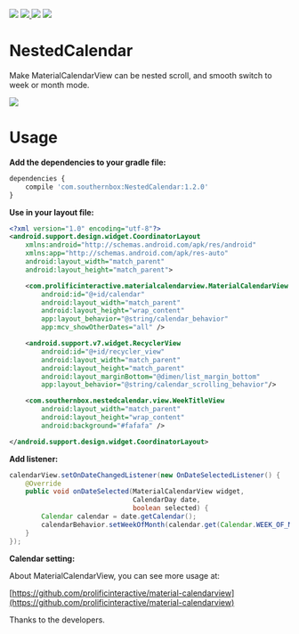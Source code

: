 [![](https://travis-ci.org/SouthernBox/NestedCalendar.svg?branch=master)](https://travis-ci.org/SouthernBox/NestedCalendar)
[![](https://api.bintray.com/packages/southernbox/maven/NestedCalendar/images/download.svg) ](https://bintray.com/southernbox/maven/NestedCalendar/_latestVersion)
[![](https://img.shields.io/badge/API-15+-green.svg?style=flat)](https://android-arsenal.com/api?level=15)
[![](https://badge.juejin.im/entry/5ab9c5caf265da239d4952e4/likes.svg?style=flat)](https://juejin.im/post/5ab9c553f265da237f1e5079)

# NestedCalendar

Make MaterialCalendarView can be nested scroll, and smooth switch to week or month mode.

![](https://user-gold-cdn.xitu.io/2018/3/27/16265aab5384eb19?w=304&h=538&f=gif&s=446104)

# Usage

**Add the dependencies to your gradle file:**

```javascript
dependencies {
    compile 'com.southernbox:NestedCalendar:1.2.0'
}
```
**Use in your layout file:**

```xml
<?xml version="1.0" encoding="utf-8"?>
<android.support.design.widget.CoordinatorLayout
    xmlns:android="http://schemas.android.com/apk/res/android"
    xmlns:app="http://schemas.android.com/apk/res-auto"
    android:layout_width="match_parent"
    android:layout_height="match_parent">

    <com.prolificinteractive.materialcalendarview.MaterialCalendarView
        android:id="@+id/calendar"
        android:layout_width="match_parent"
        android:layout_height="wrap_content"
        app:layout_behavior="@string/calendar_behavior"
        app:mcv_showOtherDates="all" />

    <android.support.v7.widget.RecyclerView
        android:id="@+id/recycler_view"
        android:layout_width="match_parent"
        android:layout_height="match_parent"
        android:layout_marginBottom="@dimen/list_margin_bottom"
        app:layout_behavior="@string/calendar_scrolling_behavior"/>

    <com.southernbox.nestedcalendar.view.WeekTitleView
        android:layout_width="match_parent"
        android:layout_height="wrap_content"
        android:background="#fafafa" />

</android.support.design.widget.CoordinatorLayout>
```

**Add listener:**

```java
calendarView.setOnDateChangedListener(new OnDateSelectedListener() {
    @Override
    public void onDateSelected(MaterialCalendarView widget,
                               CalendarDay date,
                               boolean selected) {
        Calendar calendar = date.getCalendar();
        calendarBehavior.setWeekOfMonth(calendar.get(Calendar.WEEK_OF_MONTH));
    }
});
```

**Calendar setting:**

About MaterialCalendarView, you can see more usage at:

[https://github.com/prolificinteractive/material-calendarview](https://github.com/prolificinteractive/material-calendarview)

Thanks to the developers.